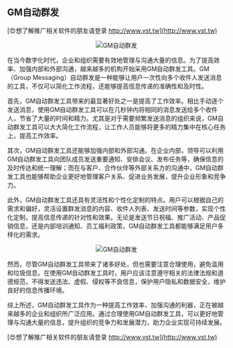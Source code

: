 ## **GM自动群发**

[😍想了解推广相关软件的朋友请登录 http://www.vst.tw](http://www.vst.tw)

 <center><img src="https://vst.tw/MP4/tuiguang/png/5.png" alt="GM自动群发"></center>

在当今数字化时代，企业和组织需要有效地管理与沟通大量的信息。为了提高效率、加强内部和外部沟通，越来越多的机构开始采用GM自动群发工具。GM（Group Messaging）自动群发是一种能够让用户一次性向多个收件人发送消息的工具，不仅可以简化工作流程，还能够提高信息传递的准确性和及时性。

首先，GM自动群发工具带来的最显著好处之一是提高了工作效率。相比手动逐个发送消息，使用GM自动群发工具可以在几秒钟内将相同的消息发送给多个收件人，节省了大量的时间和精力。尤其是对于需要频繁发送消息的组织来说，GM自动群发工具可以大大简化工作流程，让工作人员能够将更多的精力集中在核心任务上，提高工作效率。

其次，GM自动群发工具还能够加强内部和外部沟通。在企业内部，领导可以利用GM自动群发工具向团队成员发送重要通知、安排会议、发布任务等，确保信息的及时传达和统一理解；而在与客户、合作伙伴等外部关系方的沟通中，GM自动群发工具也能够帮助企业更好地管理客户关系、促进业务发展，提升企业形象和竞争力。

此外，GM自动群发工具还具有灵活性和个性化定制的特点。用户可以根据自己的需求和偏好，灵活设置群发消息的内容、收件人列表、发送时间等参数，实现个性化定制，提高信息传递的针对性和效果。无论是发送节日祝福、推广活动、产品促销信息，还是内部培训通知、员工福利政策，GM自动群发工具都能够满足用户多样化的需求。

 <center><img src="https://vst.tw/MP4/tuiguang/png/3.png" alt="GM自动群发"></center>

然而，尽管GM自动群发工具带来了诸多好处，但也需要注意合理使用，避免滥用和垃圾信息。在使用GM自动群发工具时，用户应该注意遵守相关的法律法规和道德规范，不得发送违法、虚假、侵权等不良信息，保护用户隐私和数据安全，维护良好的信息传播环境。

综上所述，GM自动群发工具作为一种提高工作效率、加强沟通的利器，正在被越来越多的企业和组织所广泛应用。通过合理使用GM自动群发工具，可以更好地管理与沟通大量的信息，提升组织的竞争力和发展潜力，助力企业实现可持续发展。

[😍想了解推广相关软件的朋友请登录 http://www.vst.tw](http://www.vst.tw)



